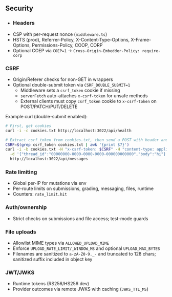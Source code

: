 ## Security

- ### Headers
- CSP with per-request nonce (`middleware.ts`)
- HSTS (prod), Referrer-Policy, X-Content-Type-Options, X-Frame-Options, Permissions-Policy, COOP, CORP
- Optional COEP via `COEP=1` → `Cross-Origin-Embedder-Policy: require-corp`

### CSRF
- Origin/Referer checks for non-GET in wrappers
- Optional double-submit token via `CSRF_DOUBLE_SUBMIT=1`
  - Middleware sets a `csrf_token` cookie if missing
  - `serverFetch` auto-attaches `x-csrf-token` for unsafe methods
  - External clients must copy `csrf_token` cookie to `x-csrf-token` on POST/PATCH/PUT/DELETE

Example curl (double-submit enabled):

```bash
# First, get cookies
curl -i -c cookies.txt http://localhost:3022/api/health

# Extract csrf_token from cookies.txt, then send a POST with header and cookie
CSRF=$(grep csrf_token cookies.txt | awk '{print $7}')
curl -i -b cookies.txt -H "x-csrf-token: $CSRF" -H "content-type: application/json" \
  -d '{"thread_id":"00000000-0000-0000-0000-000000000000","body":"hi"}' \
  http://localhost:3022/api/messages
```

### Rate limiting
- Global per-IP for mutations via env
- Per-route limits on submissions, grading, messaging, files, runtime
- Counters: `rate_limit.hit`

### Auth/ownership
- Strict checks on submissions and file access; test-mode guards

### File uploads
- Allowlist MIME types via `ALLOWED_UPLOAD_MIME`
- Enforce `UPLOAD_RATE_LIMIT/_WINDOW_MS` and optional `UPLOAD_MAX_BYTES`
- Filenames are sanitized to `a-zA-Z0-9._-` and truncated to 128 chars; sanitized suffix included in object key

### JWT/JWKS
- Runtime tokens (RS256/HS256 dev)
- Provider outcomes via remote JWKS with caching (`JWKS_TTL_MS`)


